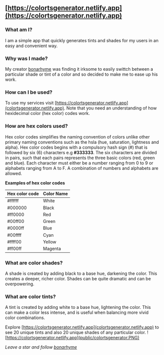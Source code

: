 ## [https://colortsgenerator.netlify.app](https://colortsgenerator.netlify.app)

 ### What am I?
 I am a simple app that quickly generates tints and shades for my users in an easy and convenient way. 
 
 ### Why was I made?
 My creator [bonarhyme](https://twitter.com/bonarhyme) was finding it irksome to easily swittch between a particular shade or tint of a color and so decided to make me to ease up his work.
 
 ### How can I be used?
 To use my services visit [https://colortsgenerator.netlify.app](colortsgenerator.netlify.app). Note that you need an understanding of how hexidecimal color (hex color) codes work.
 
 ### How are hex colors used?
 Hex color codes simplifies the naming convention of colors unlike other primary naming conventions such as the hsla (hue, saturation, lightness and alpha). 
 Hex color codes begins with a compulsory hash sign (#) that is followed by six (6) characters e.g **#333333**.  The six characters are divided in pairs, such that each pairs represents the three basic colors (red, green and blue). Each character must either be a number ranging from 0 to 9 or alphabets ranging from A to F.  A combination of numbers and alphabets are allowed.
 
 
 
 **Examples of hex color codes**
 
Hex color code | Color Name
------------ | -------------
#ffffff | White
#000000 | Black
#ff0000 | Red
#00ff00 | Green
#0000ff | Blue
#00ffff | Cyan
#ffff00 | Yellow
#ff00ff | Magenta



### What are color shades?
A shade is created by adding black to a base hue, darkening the color. This creates a deeper, richer color. Shades can be quite dramatic and can be overpowering.


### What are color tints?
A tint is created by adding white to a base hue, lightening the color. This can make a color less intense, and is useful when balancing more vivid color combinations.

Explore [https://colortsgenerator.netlify.app](colortsgenerator.netlify.app) to see 20 unique tints and also 20 unique shades of any particular color.
![https://colortsgenerator.netlify.app](public/colortsgenerator.PNG)



_Leave a star and follow [bonarhyme](https://twitter.com/bonarhyme)_
